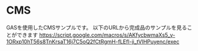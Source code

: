 # CMS
GASを使用したCMSサンプルです。
以下のURLから完成品のサンプルを見ることができます
https://script.google.com/macros/s/AKfycbwmaXs5_y-1ORxp10hT56s8TnKrsaT16j7C5oQ2fCtRgmH-fLEfl-ji_tVlHPuyenc/exec

